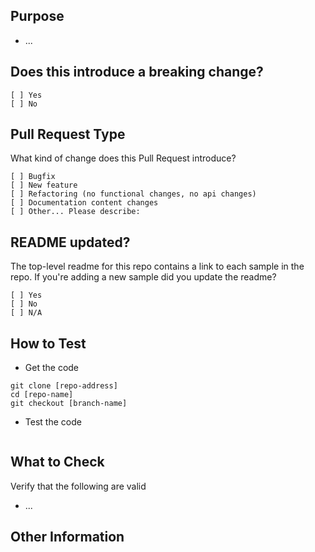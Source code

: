 ## Purpose
<!-- Describe the intention of the changes being proposed. What problem does it solve or functionality does it add? -->
* ...

## Does this introduce a breaking change?
<!-- Mark one with an "x". -->
```
[ ] Yes
[ ] No
```

## Pull Request Type
What kind of change does this Pull Request introduce?

<!-- Please check the one that applies to this PR using "x". -->
```
[ ] Bugfix
[ ] New feature
[ ] Refactoring (no functional changes, no api changes)
[ ] Documentation content changes
[ ] Other... Please describe:
```

## README updated?

The top-level readme for this repo contains a link to each sample in the repo. If you're adding a new sample did you update the readme?
<!-- Mark one with an "x". -->
```
[ ] Yes
[ ] No
[ ] N/A
```

## How to Test
*  Get the code

```
git clone [repo-address]
cd [repo-name]
git checkout [branch-name]
```

* Test the code
<!-- Add steps to run the tests suite and/or manually test -->
```
```

## What to Check
Verify that the following are valid
* ...

## Other Information
<!-- Add any other helpful information that may be needed here. -->